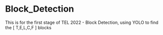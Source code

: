 # Block_Detection
This is for the first stage of TEL 2022 - Block Detection, using YOLO to find the [ T,E,L,C,F ] blocks
